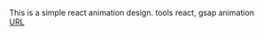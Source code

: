 This is a simple react animation design. tools react, gsap animation <br/>
[URL](https://slobodan-portfolio-mahadidev7.netlify.app/)
